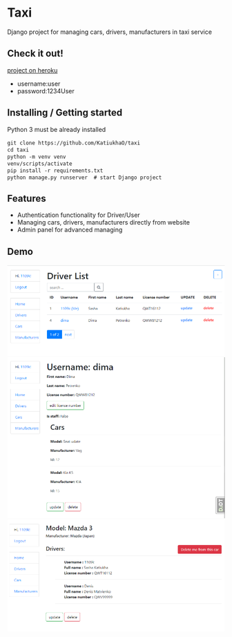 # Taxi

Django project for managing cars, drivers, manufacturers in taxi service

## Check it out!

[project on heroku](https://taxi-proj.herokuapp.com/)

* username:user
* password:1234User

## Installing / Getting started

Python 3 must be already installed

```shell
git clone https://github.com/KatiukhaO/taxi
cd taxi
python -m venv venv
venv/scripts/activate
pip install -r requirements.txt
python manage.py runserver  # start Django project
```

## Features

* Authentication functionality for Driver/User
* Managing cars, drivers, manufacturers directly from website
* Admin panel for advanced managing

## Demo

![img.png](img.png)
![img_1.png](img_1.png)
![img_2.png](img_2.png)
